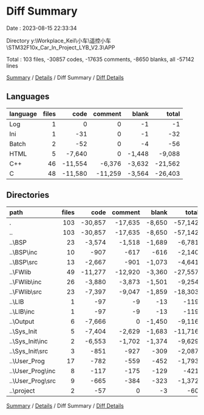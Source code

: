 # Diff Summary

Date : 2023-08-15 22:33:34

Directory y:\\Workplace_Keil\\小车\\遥控小车\\STM32F10x_Car_In_Project_LYB_V2.3\\APP

Total : 103 files,  -30857 codes, -17635 comments, -8650 blanks, all -57142 lines

[Summary](results.md) / [Details](details.md) / Diff Summary / [Diff Details](diff-details.md)

## Languages
| language | files | code | comment | blank | total |
| :--- | ---: | ---: | ---: | ---: | ---: |
| Log | 1 | 0 | 0 | -1 | -1 |
| Ini | 1 | -31 | 0 | -1 | -32 |
| Batch | 2 | -52 | 0 | -4 | -56 |
| HTML | 5 | -7,640 | 0 | -1,448 | -9,088 |
| C++ | 46 | -11,554 | -6,376 | -3,632 | -21,562 |
| C | 48 | -11,580 | -11,259 | -3,564 | -26,403 |

## Directories
| path | files | code | comment | blank | total |
| :--- | ---: | ---: | ---: | ---: | ---: |
| . | 103 | -30,857 | -17,635 | -8,650 | -57,142 |
| .. | 103 | -30,857 | -17,635 | -8,650 | -57,142 |
| ..\\BSP | 23 | -3,574 | -1,518 | -1,689 | -6,781 |
| ..\\BSP\\inc | 10 | -907 | -617 | -616 | -2,140 |
| ..\\BSP\\src | 13 | -2,667 | -901 | -1,073 | -4,641 |
| ..\\FWlib | 49 | -11,277 | -12,920 | -3,360 | -27,557 |
| ..\\FWlib\\inc | 26 | -3,880 | -3,873 | -1,501 | -9,254 |
| ..\\FWlib\\src | 23 | -7,397 | -9,047 | -1,859 | -18,303 |
| ..\\LIB | 1 | -97 | -9 | -13 | -119 |
| ..\\LIB\\inc | 1 | -97 | -9 | -13 | -119 |
| ..\\Output | 6 | -7,666 | 0 | -1,450 | -9,116 |
| ..\\Sys_Init | 5 | -7,404 | -2,629 | -1,683 | -11,716 |
| ..\\Sys_Init\\inc | 2 | -6,553 | -1,702 | -1,374 | -9,629 |
| ..\\Sys_Init\\src | 3 | -851 | -927 | -309 | -2,087 |
| ..\\User_Prog | 17 | -782 | -559 | -452 | -1,793 |
| ..\\User_Prog\\inc | 8 | -117 | -175 | -129 | -421 |
| ..\\User_Prog\\src | 9 | -665 | -384 | -323 | -1,372 |
| ..\\project | 2 | -57 | 0 | -3 | -60 |

[Summary](results.md) / [Details](details.md) / Diff Summary / [Diff Details](diff-details.md)